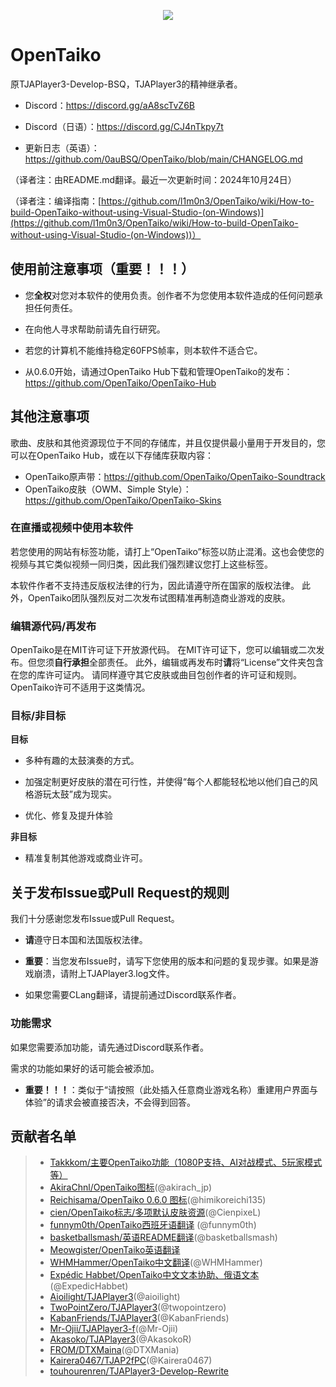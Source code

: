 <p align="center">
  <img src="https://user-images.githubusercontent.com/58159635/140600257-f712fc48-d09a-4a5e-a78d-e7c65ca19b80.png">
</p>

# OpenTaiko

原TJAPlayer3-Develop-BSQ，TJAPlayer3的精神继承者。

- Discord：https://discord.gg/aA8scTvZ6B
- Discord（日语）：https://discord.gg/CJ4nTkpy7t

- 更新日志（英语）：https://github.com/0auBSQ/OpenTaiko/blob/main/CHANGELOG.md

（译者注：由README.md翻译。最近一次更新时间：2024年10月24日）

（译者注：编译指南：[https://github.com/l1m0n3/OpenTaiko/wiki/How-to-build-OpenTaiko-without-using-Visual-Studio-(on-Windows)](https://github.com/l1m0n3/OpenTaiko/wiki/How-to-build-OpenTaiko-without-using-Visual-Studio-(on-Windows))）

## 使用前注意事项（重要！！！）

- 您**全权**对您对本软件的使用负责。创作者不为您使用本软件造成的任何问题承担任何责任。

- 在向他人寻求帮助前请先自行研究。

- 若您的计算机不能维持稳定60FPS帧率，则本软件不适合它。

- 从0.6.0开始，请通过OpenTaiko Hub下载和管理OpenTaiko的发布：https://github.com/OpenTaiko/OpenTaiko-Hub

## 其他注意事项

歌曲、皮肤和其他资源现位于不同的存储库，并且仅提供最小量用于开发目的，您可以在OpenTaiko Hub，或在以下存储库获取内容：

- OpenTaiko原声带：https://github.com/OpenTaiko/OpenTaiko-Soundtrack
- OpenTaiko皮肤（OWM、Simple Style）：https://github.com/OpenTaiko/OpenTaiko-Skins

### 在直播或视频中使用本软件

若您使用的网站有标签功能，请打上“OpenTaiko”标签以防止混淆。这也会使您的视频与其它类似视频一同归类，因此我们强烈建议您打上这些标签。

本软件作者不支持违反版权法律的行为，因此请遵守所在国家的版权法律。
此外，OpenTaiko团队强烈反对二次发布试图精准再制造商业游戏的皮肤。

### 编辑源代码/再发布

OpenTaiko是在MIT许可证下开放源代码。
在MIT许可证下，您可以编辑或二次发布。但您须**自行承担**全部责任。
此外，编辑或再发布时**请**将“License”文件夹包含在您的库许可证内。
请同样遵守其它皮肤或曲目包创作者的许可证和规则。
OpenTaiko许可不适用于这类情况。

### 目标/非目标

**目标**

- 多种有趣的太鼓演奏的方式。

- 加强定制更好皮肤的潜在可行性，并使得“每个人都能轻松地以他们自己的风格游玩太鼓”成为现实。

- 优化、修复及提升体验

**非目标**

- 精准复制其他游戏或商业许可。

## 关于发布Issue或Pull Request的规则

我们十分感谢您发布Issue或Pull Request。

- **请**遵守日本国和法国版权法律。

- **重要**：当您发布Issue时，请写下您使用的版本和问题的复现步骤。如果是游戏崩溃，请附上TJAPlayer3.log文件。

- 如果您需要CLang翻译，请提前通过Discord联系作者。

### 功能需求

如果您需要添加功能，请先通过Discord联系作者。

需求的功能如果好的话可能会被添加。

- **重要！！！**：类似于“请按照（此处插入任意商业游戏名称）重建用户界面与体验”的请求会被直接否决，不会得到回答。

## 贡献者名单

> * [Takkkom/主要OpenTaiko功能（1080P支持、AI对战模式、5玩家模式等）](https://github.com/Takkkom)
> * [AkiraChnl/OpenTaiko图标](https://github.com/AkiraChnl)(@akirach_jp)
> * [Reichisama/OpenTaiko 0.6.0 图标](https://twitter.com/himikoreichi135)(@himikoreichi135)
> * [cien/OpenTaiko标志/多项默认皮肤资源](https://twitter.com/CienpixeL)(@CienpixeL)
> * [funnym0th/OpenTaiko西班牙语翻译](https://github.com/funnym0th) (@funnym0th)
> * [basketballsmash/英语README翻译](https://twitter.com/basketballsmash)(@basketballsmash)
> * [Meowgister/OpenTaiko英语翻译](https://www.youtube.com/channel/UCDi5puZaJLMUA6OgIAb7rmQ)
> * [WHMHammer/OpenTaiko中文翻译](https://github.com/whmhammer)(@WHMHammer)
> * [Expédic Habbet/OpenTaiko中文文本协助、俄语文本](https://github.com/ExpedicHabbet)(@ExpedicHabbet)
> * [Aioilight/TJAPlayer3](https://github.com/aioilight/TJAPlayer3)(@aioilight)
> * [TwoPointZero/TJAPlayer3](https://github.com/twopointzero/TJAPlayer3)(@twopointzero)
> * [KabanFriends/TJAPlayer3](https://github.com/KabanFriends/TJAPlayer3/tree/features)(@KabanFriends)
> * [Mr-Ojii/TJAPlayer3-f](https://github.com/Mr-Ojii/TJAPlayer3-f)(@Mr-Ojii)
> * [Akasoko/TJAPlayer3](https://github.com/Akasoko-Master/TJAPlayer3)(@AkasokoR)
> * [FROM/DTXMaina](https://github.com/DTXMania)(@DTXMania)
> * [Kairera0467/TJAP2fPC](https://github.com/kairera0467/TJAP2fPC)(@Kairera0467)
> * [touhourenren/TJAPlayer3-Develop-Rewrite](https://github.com/touhourenren)
